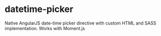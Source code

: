 # datetime-picker
Native AngularJS date-time picker directive with custom HTML and SASS implementation. Works with Moment.js
